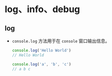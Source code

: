 # log、info、debug

## log

  - `console.log` 方法用于在 `console` 窗口输出信息。

    ```javascript
    console.log('Hello World')
    // Hello World

    console.log('a', 'b', 'c')
    // a b c
    ```
